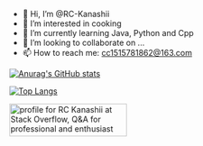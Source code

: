 - 👋 Hi, I’m @RC-Kanashii
- 👀 I’m interested in cooking
- 🌱 I’m currently learning Java, Python and Cpp
- 💞️ I’m looking to collaborate on ...
- 📫 How to reach me: cc1515781862@163.com

<!---
RC-Kanashii/RC-Kanashii is a ✨ special ✨ repository because its `README.md` (this file) appears on your GitHub profile.
You can click the Preview link to take a look at your changes.
--->

[![Anurag's GitHub stats](https://github-readme-stats.vercel.app/api?username=RC-Kanashii&count_private=true&show_icons=true)](https://github.com/anuraghazra/github-readme-stats)

[![Top Langs](https://github-readme-stats.vercel.app/api/top-langs/?username=RC-Kanashii&layout=compact)](https://github.com/anuraghazra/github-readme-stats)

<a href="https://stackoverflow.com/users/16936332/rc-kanashii"><img src="https://stackoverflow.com/users/flair/16936332.png" width="208" height="58" alt="profile for RC Kanashii at Stack Overflow, Q&amp;A for professional and enthusiast programmers" title="profile for RC Kanashii at Stack Overflow, Q&amp;A for professional and enthusiast programmers"></a>
